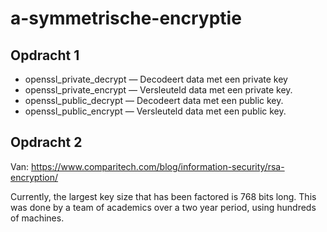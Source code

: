 # a-symmetrische-encryptie

## Opdracht 1

- openssl_private_decrypt — Decodeert data met een private key
- openssl_private_encrypt — Versleuteld data met een private key.
- openssl_public_decrypt — Decodeert data met een public key.
- openssl_public_encrypt — Versleuteld data met een public key.

## Opdracht 2

Van: <https://www.comparitech.com/blog/information-security/rsa-encryption/>

Currently, the largest key size that has been factored is 768 bits long. This was done by a team of academics over a two year period, using hundreds of machines.
